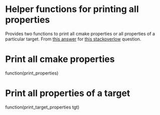 # Helper functions for printing all properties

Provides two functions to print all cmake properties
or all properties of a particular target.
From [this answer](https://stackoverflow.com/a/34292622) for
[this stackoverlow](https://stackoverflow.com/questions/32183975/how-to-print-all-the-properties-of-a-target-in-cmake) question.

# Print all cmake properties
function(print_properties)

# Print all properties of a target
function(print_target_properties tgt)
